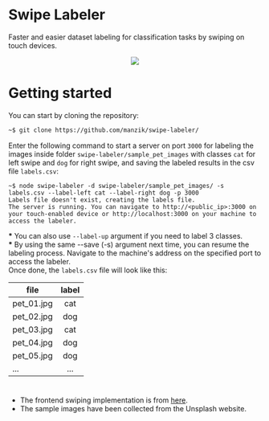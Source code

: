 # Swipe Labeler
Faster and easier dataset labeling for classification tasks by swiping on touch devices.  
<p align="center"><img align="center" src="demo/demo.gif"/></p>  

# Getting started
You can start by cloning the repository:
```bash
~$ git clone https://github.com/manzik/swipe-labeler/
```
Enter the following command to start a server on port `3000` for labeling the images inside folder `swipe-labeler/sample_pet_images` with classes `cat` for left swipe and `dog` for right swipe, and saving the labeled results in the csv file `labels.csv`:
```shell
~$ node swipe-labeler -d swipe-labeler/sample_pet_images/ -s labels.csv --label-left cat --label-right dog -p 3000
Labels file doesn't exist, creating the labels file.
The server is running. You can navigate to http://<public_ip>:3000 on your touch-enabled device or http://localhost:3000 on your machine to access the labeler.
```
**\*** You can also use `--label-up` argument if you need to label 3 classes.  
**\*** By using the same --save (-s) argument next time, you can resume the labeling process.
Navigate to the machine's address on the specified port to access the labeler.  
Once done, the `labels.csv` file will look like this:

| file          | label         |
| --------------|:-------------:|
| pet_01.jpg    | cat           |
| pet_02.jpg    | dog           |
| pet_03.jpg    | cat           |
| pet_04.jpg    | dog           |
| pet_05.jpg    | dog           |
| ...           | ...           |


#   
- The frontend swiping implementation is from [here](https://www.outsystems.com/blog/posts/gestures_glamour_swipeable_stacked_cards/).
- The sample images have been collected from the Unsplash website.
